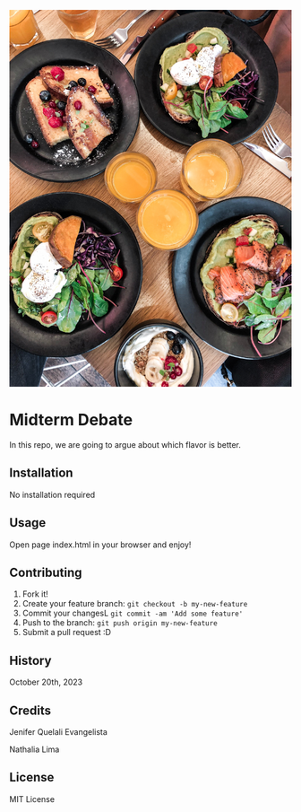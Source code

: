 ![Meal](images/meal.jpg)

# Midterm Debate
In this repo, we are going to argue about which flavor is better.

## Installation

No installation required


## Usage

Open page index.html in your browser and enjoy!


## Contributing

1. Fork it!
2. Create your feature branch: `git checkout -b my-new-feature`
3. Commit your changesL `git commit -am 'Add some feature'`
4. Push to the branch: `git push origin my-new-feature`
5. Submit a pull request :D


## History

October 20th, 2023


## Credits

Jenifer Quelali Evangelista

Nathalia Lima


## License

MIT License
